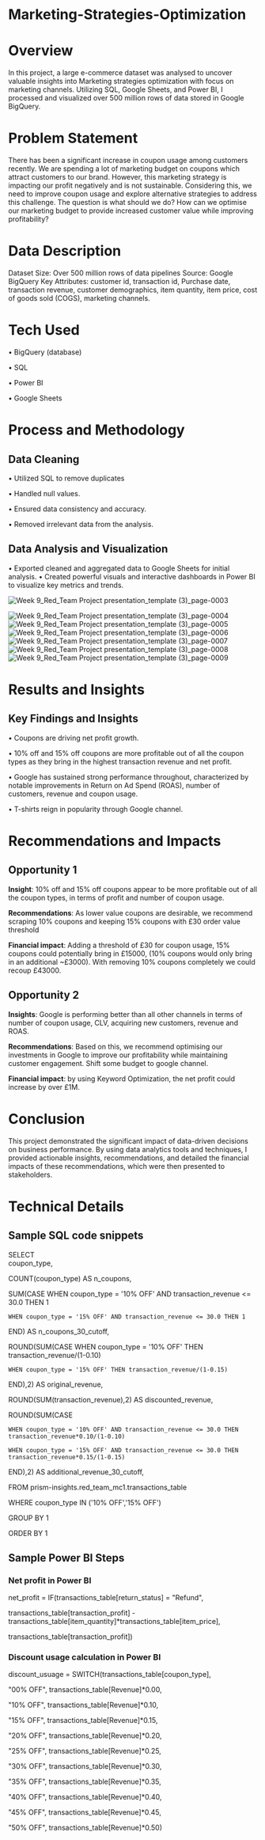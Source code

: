 # Marketing-Strategies-Optimization

# Overview
In this project, a large e-commerce dataset was analysed to uncover valuable insights into Marketing strategies optimization  with focus on marketing channels.  Utilizing SQL, Google Sheets, and Power BI, I processed and visualized over 500 million rows of data stored in Google BigQuery.  

# Problem Statement
There has been a significant increase in coupon usage among customers recently. We are spending a lot of marketing budget on coupons which attract customers to our brand. However, this marketing strategy is impacting our profit negatively and is not sustainable. Considering this, we need to improve coupon usage and explore alternative strategies to address this challenge. 
The question is what should we do? How can we optimise our marketing budget to provide increased customer value while improving profitability?

# Data Description
Dataset Size: Over 500 million rows of data pipelines
Source: Google BigQuery
Key Attributes: customer id, transaction id, Purchase date, transaction revenue, customer demographics, item quantity, item price, cost of goods sold (COGS), marketing channels. 

# Tech Used

•	BigQuery (database)

•	SQL

•	Power BI

•	Google Sheets


# Process and Methodology
## Data Cleaning
•	Utilized SQL to remove duplicates 

•	Handled null values.

•	Ensured data consistency and accuracy.

•	Removed irrelevant data from the analysis. 

## Data Analysis  and Visualization
•	Exported cleaned  and aggregated data to Google Sheets for initial analysis.
•	Created powerful visuals and interactive dashboards in Power BI to visualize key metrics and trends.

![Week _9_Red_Team_ Project presentation_template (3)_page-0003](https://github.com/ayomide2021/Marketing-Strategies-Optimization-/assets/83126882/679e25bf-9f4a-4636-971a-4a9ea729191a)

![Week _9_Red_Team_ Project presentation_template (3)_page-0004](https://github.com/ayomide2021/Marketing-Strategies-Optimization-/assets/83126882/d4df1b3b-b07c-40a8-8c57-229809294efe)
![Week _9_Red_Team_ Project presentation_template (3)_page-0005](https://github.com/ayomide2021/Marketing-Strategies-Optimization-/assets/83126882/08c818e2-4dbf-4ad4-b9e4-c70a8fa9998d)
![Week _9_Red_Team_ Project presentation_template (3)_page-0006](https://github.com/ayomide2021/Marketing-Strategies-Optimization-/assets/83126882/520169fe-4d4e-4d65-82d8-8513b60645b3)
![Week _9_Red_Team_ Project presentation_template (3)_page-0007](https://github.com/ayomide2021/Marketing-Strategies-Optimization-/assets/83126882/a4c0850f-8781-4752-a5d8-917ce0d947bd)
![Week _9_Red_Team_ Project presentation_template (3)_page-0008](https://github.com/ayomide2021/Marketing-Strategies-Optimization-/assets/83126882/875039ca-2022-474e-af98-57f21241f0f4)
![Week _9_Red_Team_ Project presentation_template (3)_page-0009](https://github.com/ayomide2021/Marketing-Strategies-Optimization-/assets/83126882/8361082d-7ce8-465e-9f0a-5e51bedbafc3)






# Results and Insights

## Key Findings and Insights
•	Coupons are driving net profit growth. 

•	10% off and 15% off coupons are more profitable out of all the coupon types as they bring in the highest transaction revenue and net profit.

•	Google has sustained strong performance throughout, characterized by notable improvements in Return on Ad Spend (ROAS), number of customers, revenue and coupon usage. 

•	T-shirts reign in popularity through Google channel. 

# Recommendations and Impacts
## Opportunity 1
**Insight**: 10% off and 15% off coupons appear to be more profitable out of all the coupon types, in terms of profit and number of coupon usage.

**Recommendations**: As lower value coupons are desirable, we recommend scraping 10% coupons and keeping 15% coupons with £30 order value threshold

**Financial impact**:  Adding a threshold of £30 for coupon usage, 15% coupons could potentially bring in £15000, (10% coupons would only bring in an additional ~£3000). With removing 10% coupons completely we could recoup £43000. 

## Opportunity 2
**Insights**: Google is performing better than all other channels in terms of number of coupon usage, CLV, acquiring new customers, revenue and ROAS.

**Recommendations**: Based on this, we recommend optimising our investments in Google to improve our profitability while maintaining customer engagement. Shift some budget to google channel.  

**Financial impact**: by using Keyword Optimization, the net profit could increase by over £1M. 

# Conclusion 
This project demonstrated the significant impact of data-driven decisions on business performance. By using data analytics tools and techniques, I provided actionable insights, recommendations, and detailed the financial impacts of these recommendations, which were then presented to stakeholders.

# Technical Details 
## Sample SQL code snippets

SELECT  
  coupon_type,
  
  COUNT(coupon_type) AS n_coupons,
  
  SUM(CASE 
    WHEN coupon_type = '10% OFF' AND transaction_revenue <= 30.0 THEN 1
    
    WHEN coupon_type = '15% OFF' AND transaction_revenue <= 30.0 THEN 1
    
  END) AS n_coupons_30_cutoff,
  
  ROUND(SUM(CASE 
    WHEN coupon_type = '10% OFF' THEN transaction_revenue/(1-0.10)
    
    WHEN coupon_type = '15% OFF' THEN transaction_revenue/(1-0.15)
    
  END),2) AS original_revenue,
  
  ROUND(SUM(transaction_revenue),2) AS discounted_revenue,
  
  ROUND(SUM(CASE 
  
    WHEN coupon_type = '10% OFF' AND transaction_revenue <= 30.0 THEN transaction_revenue*0.10/(1-0.10)
    
    WHEN coupon_type = '15% OFF' AND transaction_revenue <= 30.0 THEN transaction_revenue*0.15/(1-0.15)
    
  END),2) AS additional_revenue_30_cutoff,
  
FROM prism-insights.red_team_mc1.transactions_table

WHERE coupon_type IN ('10% OFF','15% OFF')

GROUP BY 1

ORDER BY 1

## Sample Power BI Steps

### Net profit in Power BI

net_profit = IF(transactions_table[return_status] = "Refund", 

transactions_table[transaction_profit] - transactions_table[item_quantity]*transactions_table[item_price],

transactions_table[transaction_profit])

### Discount usage calculation in Power BI
discount_usuage = SWITCH(transactions_table[coupon_type], 

"00% OFF", transactions_table[Revenue]*0.00,

"10% OFF", transactions_table[Revenue]*0.10,

"15% OFF", transactions_table[Revenue]*0.15,

"20% OFF", transactions_table[Revenue]*0.20,

"25% OFF", transactions_table[Revenue]*0.25,

"30% OFF", transactions_table[Revenue]*0.30,

"35% OFF", transactions_table[Revenue]*0.35,

"40% OFF", transactions_table[Revenue]*0.40,

"45% OFF", transactions_table[Revenue]*0.45,

"50% OFF", transactions_table[Revenue]*0.50)

